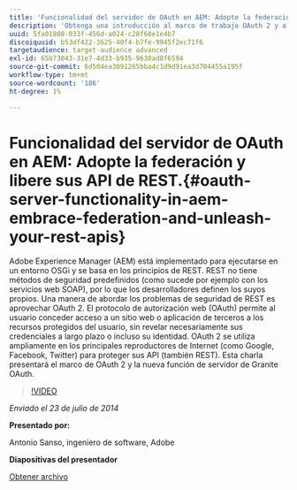 ```yaml
---
title: 'Funcionalidad del servidor de OAuth en AEM: Adopte la federación y libere sus API de REST.'
description: 'Obtenga una introducción al marco de trabajo OAuth 2 y a la función de servidor OAuth de Granite. Adobe Experience Manager (AEM) está implementado para ejecutarse en un entorno OSGi y se basa en los principios de REST. '
uuid: 5fa01808-033f-456d-a024-c28f60e1e4b7
discoiquuid: b53df422-3625-40f4-b7fe-9945f2ec71f6
targetaudience: target-audience advanced
exl-id: 65b73043-31e7-4d33-b935-9630ad8f6594
source-git-commit: 6d504ea3091265bba4c1d9d91ea3d704455a195f
workflow-type: tm+mt
source-wordcount: '186'
ht-degree: 1%

---
```


# Funcionalidad del servidor de OAuth en AEM: Adopte la federación y libere sus API de REST.{#oauth-server-functionality-in-aem-embrace-federation-and-unleash-your-rest-apis}

Adobe Experience Manager (AEM) está implementado para ejecutarse en un entorno OSGi y se basa en los principios de REST. REST no tiene métodos de seguridad predefinidos (como sucede por ejemplo con los servicios web SOAP), por lo que los desarrolladores definen los suyos propios. Una manera de abordar los problemas de seguridad de REST es aprovechar OAuth 2. El protocolo de autorización web (OAuth) permite al usuario conceder acceso a un sitio web o aplicación de terceros a los recursos protegidos del usuario, sin revelar necesariamente sus credenciales a largo plazo o incluso su identidad. OAuth 2 se utiliza ampliamente en los principales reproductores de Internet (como Google, Facebook, Twitter) para proteger sus API (también REST). Esta charla presentará el marco de OAuth 2 y la nueva función de servidor de Granite OAuth.

>[!VIDEO](https://video.tv.adobe.com/v/19466/?quality=9)

*Enviado el 23 de julio de 2014*

**Presentado por:**

Antonio Sanso, ingeniero de software, Adobe

**Diapositivas del presentador**

[Obtener archivo](assets/oauth-server-functionality-in-aem-7-23-14.pdf)
<!--
[Get back to the Overview](https://helpx.adobe.com/experience-manager/kt/eseminars/gems/aem-index.html)
-->
